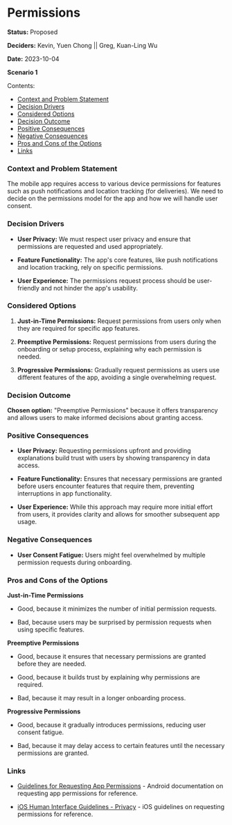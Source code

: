 # Permissions

**Status:** Proposed

**Deciders:** Kevin, Yuen Chong || Greg, Kuan-Ling Wu

**Date:** 2023-10-04

**Scenario 1**

Contents:

- [Context and Problem Statement](#context-and-problem-statement)
- [Decision Drivers](#decision-drivers)
- [Considered Options](#considered-options)
- [Decision Outcome](#decision-outcome)
- [Positive Consequences](#positive-consequences)
- [Negative Consequences](#negative-consequences)
- [Pros and Cons of the Options](#pros-and-cons-of-the-options)
- [Links](#links)

### Context and Problem Statement

The mobile app requires access to various device permissions for features such as push notifications and location tracking (for deliveries). We need to decide on the permissions model for the app and how we will handle user consent.

### Decision Drivers

- **User Privacy:** We must respect user privacy and ensure that permissions are requested and used appropriately.

- **Feature Functionality:** The app's core features, like push notifications and location tracking, rely on specific permissions.

- **User Experience:** The permissions request process should be user-friendly and not hinder the app's usability.

### Considered Options

1. **Just-in-Time Permissions:** Request permissions from users only when they are required for specific app features.

3. **Preemptive Permissions:** Request permissions from users during the onboarding or setup process, explaining why each permission is needed.

5. **Progressive Permissions:** Gradually request permissions as users use different features of the app, avoiding a single overwhelming request.

### Decision Outcome

**Chosen option:** "Preemptive Permissions" because it offers transparency and allows users to make informed decisions about granting access.

### Positive Consequences

- **User Privacy:** Requesting permissions upfront and providing explanations build trust with users by showing transparency in data access.

- **Feature Functionality:** Ensures that necessary permissions are granted before users encounter features that require them, preventing interruptions in app functionality.

- **User Experience:** While this approach may require more initial effort from users, it provides clarity and allows for smoother subsequent app usage.

### Negative Consequences

- **User Consent Fatigue:** Users might feel overwhelmed by multiple permission requests during onboarding.

### Pros and Cons of the Options

**Just-in-Time Permissions**

- Good, because it minimizes the number of initial permission requests.

- Bad, because users may be surprised by permission requests when using specific features.

**Preemptive Permissions**

- Good, because it ensures that necessary permissions are granted before they are needed.

- Good, because it builds trust by explaining why permissions are required.

- Bad, because it may result in a longer onboarding process.

**Progressive Permissions**

- Good, because it gradually introduces permissions, reducing user consent fatigue.

- Bad, because it may delay access to certain features until the necessary permissions are granted.

### Links

- [Guidelines for Requesting App Permissions](https://developer.android.com/training/permissions/requesting?) - Android documentation on requesting app permissions for reference.

- [iOS Human Interface Guidelines - Privacy](https://developer.apple.com/design/human-interface-guidelines/privacy) - iOS guidelines on requesting permissions for reference.
